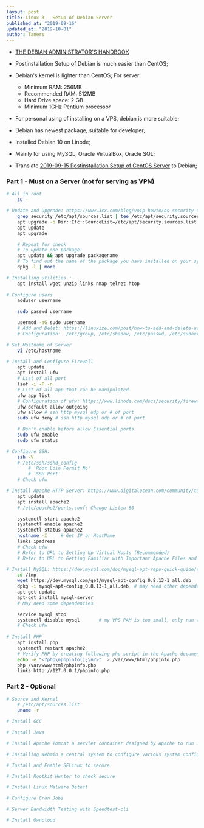 ```yaml
---
layout: post
title: Linux 3 - Setup of Debian Server
published_at: "2019-09-16"
updated_at: "2019-10-01"
author: Taners
---
```


- [THE DEBIAN ADMINISTRATOR'S HANDBOOK](https://debian-handbook.info/)

- Postinstallation Setup of Debian is much easier than CentOS;

- Debian's kernel is lighter than CentOS; For server:
  - Minimum RAM: 256MB
  - Recommended RAM: 512MB
  - Hard Drive space: 2 GB
  - Minimum 1GHz Pentium processor

- For personal using of installing on a VPS, debian is more suitable;

- Debian has newest package, suitable for developer;

- Installed Debian 10 on Linode;

- Mainly for using MySQL, Oracle VirtualBox, Oracle SQL;

- Translate [2019-09-15 Postinstallation Setup of CentOS Server](https://tane-rs.github.io/2019/09/15/00.html) to Debian;

### Part 1 - Must on a Server (not for serving as VPN)

```bash
# All in root
    su -

# Update and Upgrade: https://www.3cx.com/blog/voip-howto/os-security-updates-debian/  
    grep security /etc/apt/sources.list | tee /etc/apt/security.sources.list
    apt upgrade -o Dir::Etc::SourceList=/etc/apt/security.sources.list  # only secure
    apt update 
    apt upgrade

    # Repeat for check
    # To update one package:
    apt update && apt upgrade packagename
    # To find out the name of the package you have installed on your system:
    dpkg -l | more

# Installing utilities :
    apt install wget unzip links nmap telnet htop
    
# Configure users
    adduser username

    sudo passwd username

    usermod -aG sudo username
    # Add and Delet: https://linuxize.com/post/how-to-add-and-delete-users-on-debian-9/
    # Configuration:  /etc/group, /etc/shadow, /etc/passwd, /etc/sudoers

# Set Hostname of Server
    vi /etc/hostname

# Install and Configure Firewall
    apt update
    apt install ufw
    # List of all port
    lsof -i -P -n
    # List of all app that can be manipulated
    ufw app list
    # Configuration of ufw: https://www.linode.com/docs/security/firewalls/configure-firewall-with-ufw/
    ufw default allow outgoing
    ufw allow # ssh http mysql udp or # of port
    sudo ufw deny # ssh http mysql udp or # of port

    # Don't enable before allow Essential ports
    sudo ufw enable
    sudo ufw status

# Configure SSH: 
    ssh -V
    # /etc/ssh/sshd_config
        # 'Root Loin Permit No'
        # 'SSH Port'
    # Check ufw

# Install Apache HTTP Server: https://www.digitalocean.com/community/tutorials/how-to-install-the-apache-web-server-on-debian-9
    apt update
    apt install apache2
    # /etc/apache2/ports.conf: Change Listen 80

    systemctl start apache2
    systemctl enable apache2
    systemctl status apache2
    hostname -I     # Get IP or HostName
    links ipadress
    # Check ufw
    # Refer to URL to Setting Up Virtual Hosts (Recommended)
    # Refer to URL to Getting Familiar with Important Apache Files and Directories

# Install MySQL: https://dev.mysql.com/doc/mysql-apt-repo-quick-guide/en/
    cd /tmp
    wget https://dev.mysql.com/get/mysql-apt-config_0.8.13-1_all.deb
    dpkg -i mysql-apt-config_0.8.13-1_all.deb  # may need other dependency, install them
    apt-get update
    apt-get install mysql-server
    # May need some dependencies

    service mysql stop  
    systemctl disable mysql       # my VPS PAM is too small, only run when needed 
    # Check ufw
    
# Install PHP
    apt install php
    systemctl restart apache2
    # Verify PHP by creating following php script in the Apache document root directory
    echo -e "<?php\nphpinfo();\n?>"  > /var/www/html/phpinfo.php
    php /var/www/html/phpinfo.php
    links http://127.0.0.1/phpinfo.php
```

### Part 2 - Optional

```bash
# Source and Kernel
    # /etc/apt/sources.list
    uname -r

# Install GCC

# Install Java

# Install Apache Tomcat a servlet container designed by Apache to run Java HTTP web server

# Installing Webmin a central system to configure various system configuration

# Install and Enable SELinux to secure

# Install Rootkit Hunter to check secure

# Install Linux Malware Detect

# Configure Cron Jobs

# Server Bandwidth Testing with Speedtest-cli

# Install Owncloud
```
